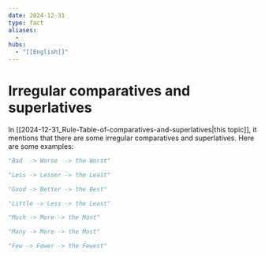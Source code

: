 ```yaml
---
date: 2024-12-31
type: fact
aliases:
  -
hubs:
  - "[[English]]"
---
```


# Irregular comparatives and superlatives

In [[2024-12-31_Rule-Table-of-comparatives-and-superlatives|this topic]], it mentions that there are some irregular comparatives and superlatives. Here are some examples:


```py
"Bad  -> Worse  -> the Worst"

"Less -> Lesser -> the Least"

"Good -> Better -> the Best"

"Little -> Less -> the Least"

"Much -> More -> the Most"

"Many -> More -> the Most"

"Few -> Fewer -> the Fewest"
```

